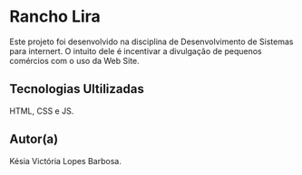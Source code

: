 # Rancho Lira

Este projeto foi desenvolvido na disciplina de Desenvolvimento de Sistemas para internert. 
O intuito dele é incentivar a divulgação de pequenos comércios com o uso da Web Site.

## Tecnologias Ultilizadas

HTML, CSS e JS.

## Autor(a)

Késia Victória Lopes Barbosa.